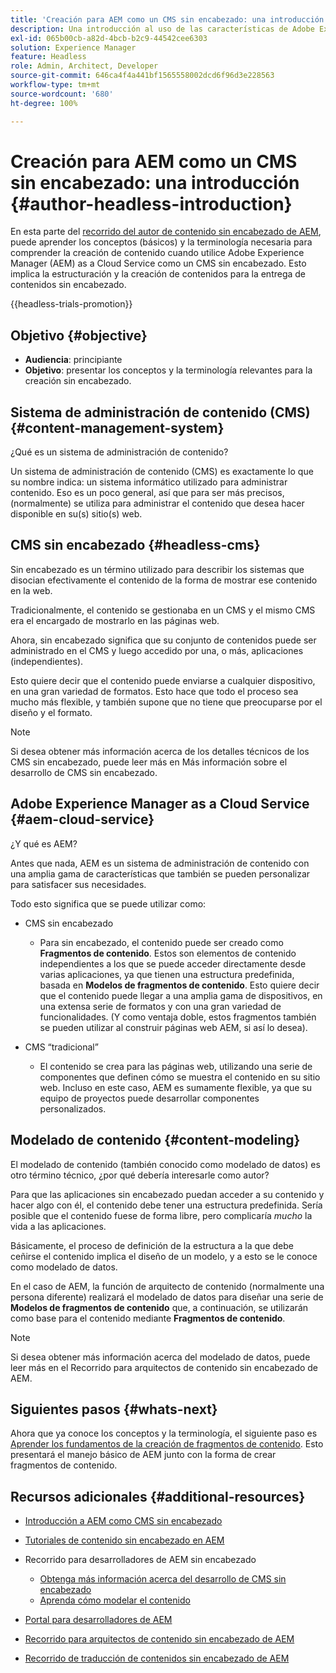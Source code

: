 ```yaml
---
title: 'Creación para AEM como un CMS sin encabezado: una introducción'
description: Una introducción al uso de las características de Adobe Experience Manager as a Cloud Service como un CMS sin encabezado para crear contenido para su proyecto.
exl-id: 065b00cb-a82d-4bcb-b2c9-44542cee6303
solution: Experience Manager
feature: Headless
role: Admin, Architect, Developer
source-git-commit: 646ca4f4a441bf1565558002dcd6f96d3e228563
workflow-type: tm+mt
source-wordcount: '680'
ht-degree: 100%

---
```


# Creación para AEM como un CMS sin encabezado: una introducción {#author-headless-introduction}

En esta parte del [recorrido del autor de contenido sin encabezado de AEM](overview.md), puede aprender los conceptos (básicos) y la terminología necesaria para comprender la creación de contenido cuando utilice Adobe Experience Manager (AEM) as a Cloud Service como un CMS sin encabezado. Esto implica la estructuración y la creación de contenidos para la entrega de contenidos sin encabezado.

{{headless-trials-promotion}}

## Objetivo {#objective}

* **Audiencia**: principiante
* **Objetivo**: presentar los conceptos y la terminología relevantes para la creación sin encabezado.

## Sistema de administración de contenido (CMS) {#content-management-system}

¿Qué es un sistema de administración de contenido?

Un sistema de administración de contenido (CMS) es exactamente lo que su nombre indica: un sistema informático utilizado para administrar contenido. Eso es un poco general, así que para ser más precisos, (normalmente) se utiliza para administrar el contenido que desea hacer disponible en su(s) sitio(s) web.

## CMS sin encabezado {#headless-cms}

Sin encabezado es un término utilizado para describir los sistemas que disocian efectivamente el contenido de la forma de mostrar ese contenido en la web.

Tradicionalmente, el contenido se gestionaba en un CMS y el mismo CMS era el encargado de mostrarlo en las páginas web.

Ahora, sin encabezado significa que su conjunto de contenidos puede ser administrado en el CMS y luego accedido por una, o más, aplicaciones (independientes).

Esto quiere decir que el contenido puede enviarse a cualquier dispositivo, en una gran variedad de formatos. Esto hace que todo el proceso sea mucho más flexible, y también supone que no tiene que preocuparse por el diseño y el formato.

>[!NOTE]
>
>Si desea obtener más información acerca de los detalles técnicos de los CMS sin encabezado, puede leer más en Más información sobre el desarrollo de CMS sin encabezado.

## Adobe Experience Manager as a Cloud Service {#aem-cloud-service}

¿Y qué es AEM?

Antes que nada, AEM es un sistema de administración de contenido con una amplia gama de características que también se pueden personalizar para satisfacer sus necesidades.

Todo esto significa que se puede utilizar como:

* CMS sin encabezado
   * Para sin encabezado, el contenido puede ser creado como **Fragmentos de contenido**.
Estos son elementos de contenido independientes a los que se puede acceder directamente desde varias aplicaciones, ya que tienen una estructura predefinida, basada en **Modelos de fragmentos de contenido**.
Esto quiere decir que el contenido puede llegar a una amplia gama de dispositivos, en una extensa serie de formatos y con una gran variedad de funcionalidades.
(Y como ventaja doble, estos fragmentos también se pueden utilizar al construir páginas web AEM, si así lo desea).

* CMS “tradicional”
   * El contenido se crea para las páginas web, utilizando una serie de componentes que definen cómo se muestra el contenido en su sitio web. Incluso en este caso, AEM es sumamente flexible, ya que su equipo de proyectos puede desarrollar componentes personalizados.

## Modelado de contenido {#content-modeling}

El modelado de contenido (también conocido como modelado de datos) es otro término técnico, ¿por qué debería interesarle como autor?

Para que las aplicaciones sin encabezado puedan acceder a su contenido y hacer algo con él, el contenido debe tener una estructura predefinida. Sería posible que el contenido fuese de forma libre, pero complicaría *mucho* la vida a las aplicaciones.

Básicamente, el proceso de definición de la estructura a la que debe ceñirse el contenido implica el diseño de un modelo, y a esto se le conoce como modelado de datos.

En el caso de AEM, la función de arquitecto de contenido (normalmente una persona diferente) realizará el modelado de datos para diseñar una serie de **Modelos de fragmentos de contenido** que, a continuación, se utilizarán como base para el contenido mediante **Fragmentos de contenido**.

>[!NOTE]
>
>Si desea obtener más información acerca del modelado de datos, puede leer más en el Recorrido para arquitectos de contenido sin encabezado de AEM.

## Siguientes pasos {#whats-next}

Ahora que ya conoce los conceptos y la terminología, el siguiente paso es [Aprender los fundamentos de la creación de fragmentos de contenido](basics.md). Esto presentará el manejo básico de AEM junto con la forma de crear fragmentos de contenido.

## Recursos adicionales {#additional-resources}

* [Introducción a AEM como CMS sin encabezado](/help/headless/introduction.md)

* [Tutoriales de contenido sin encabezado en AEM](https://experienceleague.adobe.com/docs/experience-manager-learn/getting-started-with-aem-headless/overview.html?lang=es)

* Recorrido para desarrolladores de AEM sin encabezado
   * [Obtenga más información acerca del desarrollo de CMS sin encabezado](/help/journey-headless/developer/learn-about.md)
   * [Aprenda cómo modelar el contenido](/help/journey-headless/developer/model-your-content.md)

* [Portal para desarrolladores de AEM](https://experienceleague.adobe.com/landing/experience-manager/headless/developer.html?lang=es)

* [Recorrido para arquitectos de contenido sin encabezado de AEM](/help/journey-headless/architect/overview.md)

* [Recorrido de traducción de contenidos sin encabezado de AEM](/help/journey-headless/translation/overview.md)
